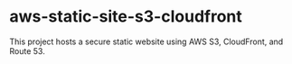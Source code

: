 # aws-static-site-s3-cloudfront
This project hosts a secure static website using AWS S3, CloudFront, and Route 53.
